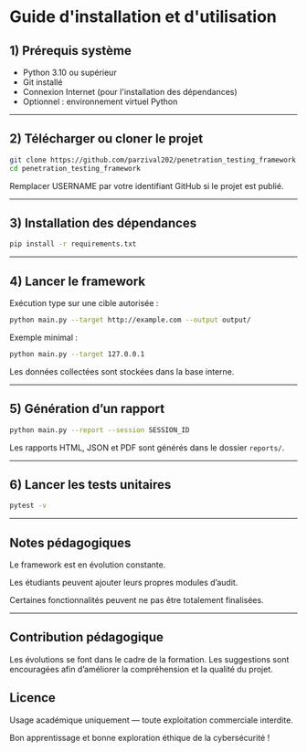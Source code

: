 # Guide d'installation et d'utilisation

## 1) Prérequis système

- Python 3.10 ou supérieur
- Git installé
- Connexion Internet (pour l'installation des dépendances)
- Optionnel : environnement virtuel Python

---

## 2) Télécharger ou cloner le projet

```bash
git clone https://github.com/parzival202/penetration_testing_framework.git
cd penetration_testing_framework
```

Remplacer USERNAME par votre identifiant GitHub si le projet est publié.

---

## 3) Installation des dépendances

```bash
pip install -r requirements.txt
```

---

## 4) Lancer le framework

Exécution type sur une cible autorisée :

```bash
python main.py --target http://example.com --output output/
```

Exemple minimal :

```bash
python main.py --target 127.0.0.1
```

Les données collectées sont stockées dans la base interne.

---

## 5) Génération d’un rapport

```bash
python main.py --report --session SESSION_ID
```

Les rapports HTML, JSON et PDF sont générés dans le dossier `reports/`.

---

## 6) Lancer les tests unitaires

```bash
pytest -v
```

---

## Notes pédagogiques

Le framework est en évolution constante.

Les étudiants peuvent ajouter leurs propres modules d’audit.

Certaines fonctionnalités peuvent ne pas être totalement finalisées.

---

## Contribution pédagogique

Les évolutions se font dans le cadre de la formation. Les suggestions sont encouragées afin d’améliorer la compréhension et la qualité du projet.

## Licence

Usage académique uniquement — toute exploitation commerciale interdite.

Bon apprentissage et bonne exploration éthique de la cybersécurité !


